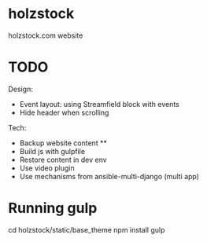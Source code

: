 # holzstock
holzstock.com website

# TODO

Design:

- Event layout: using Streamfield block with events
- Hide header when scrolling


Tech:

- Backup website content **
- Build js with gulpfile
- Restore content in dev env
- Use video plugin
- Use mechanisms from ansible-multi-django (multi app)

# Running gulp

cd holzstock/static/base_theme
npm install
gulp